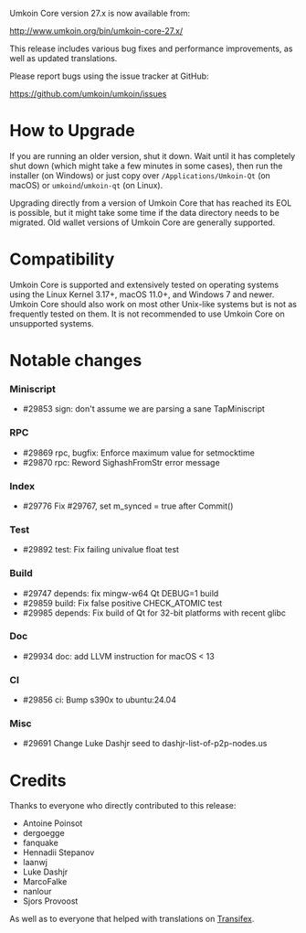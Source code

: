 Umkoin Core version 27.x is now available from:

  <http://www.umkoin.org/bin/umkoin-core-27.x/>

This release includes various bug fixes and performance
improvements, as well as updated translations.

Please report bugs using the issue tracker at GitHub:

  <https://github.com/umkoin/umkoin/issues>

How to Upgrade
==============

If you are running an older version, shut it down. Wait until it has completely
shut down (which might take a few minutes in some cases), then run the
installer (on Windows) or just copy over `/Applications/Umkoin-Qt` (on macOS)
or `umkoind`/`umkoin-qt` (on Linux).

Upgrading directly from a version of Umkoin Core that has reached its EOL is
possible, but it might take some time if the data directory needs to be migrated. Old
wallet versions of Umkoin Core are generally supported.

Compatibility
==============

Umkoin Core is supported and extensively tested on operating systems
using the Linux Kernel 3.17+, macOS 11.0+, and Windows 7 and newer. Umkoin
Core should also work on most other Unix-like systems but is not as
frequently tested on them. It is not recommended to use Umkoin Core on
unsupported systems.

Notable changes
===============

### Miniscript

- #29853 sign: don't assume we are parsing a sane TapMiniscript

### RPC

- #29869 rpc, bugfix: Enforce maximum value for setmocktime
- #29870 rpc: Reword SighashFromStr error message

### Index

- #29776 Fix #29767, set m_synced = true after Commit()

### Test

- #29892 test: Fix failing univalue float test

### Build

- #29747 depends: fix mingw-w64 Qt DEBUG=1 build
- #29859 build: Fix false positive CHECK_ATOMIC test
- #29985 depends: Fix build of Qt for 32-bit platforms with recent glibc

### Doc

- #29934 doc: add LLVM instruction for macOS < 13

### CI

- #29856 ci: Bump s390x to ubuntu:24.04

### Misc

- #29691 Change Luke Dashjr seed to dashjr-list-of-p2p-nodes.us

Credits
=======

Thanks to everyone who directly contributed to this release:

- Antoine Poinsot
- dergoegge
- fanquake
- Hennadii Stepanov
- laanwj
- Luke Dashjr
- MarcoFalke
- nanlour
- Sjors Provoost

As well as to everyone that helped with translations on
[Transifex](https://www.transifex.com/umkoin/umkoin-core/).
